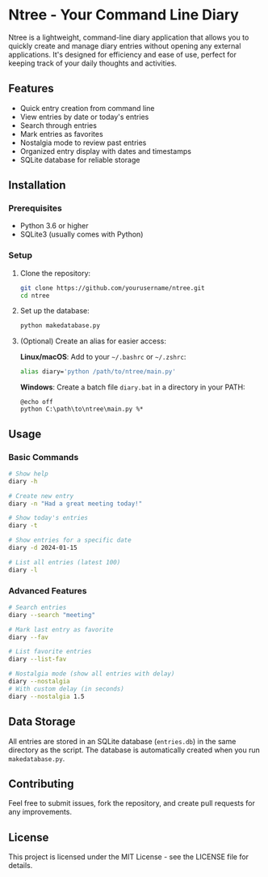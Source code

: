 # Ntree - Your Command Line Diary

Ntree is a lightweight, command-line diary application that allows you to quickly create and manage diary entries without opening any external applications. It's designed for efficiency and ease of use, perfect for keeping track of your daily thoughts and activities.

## Features

- Quick entry creation from command line
- View entries by date or today's entries
- Search through entries
- Mark entries as favorites
- Nostalgia mode to review past entries
- Organized entry display with dates and timestamps
- SQLite database for reliable storage

## Installation

### Prerequisites

- Python 3.6 or higher
- SQLite3 (usually comes with Python)

### Setup

1. Clone the repository:
   ```bash
   git clone https://github.com/yourusername/ntree.git
   cd ntree
   ```

2. Set up the database:
   ```bash
   python makedatabase.py
   ```

3. (Optional) Create an alias for easier access:

   **Linux/macOS**:
   Add to your `~/.bashrc` or `~/.zshrc`:
   ```bash
   alias diary='python /path/to/ntree/main.py'
   ```

   **Windows**:
   Create a batch file `diary.bat` in a directory in your PATH:
   ```batch
   @echo off
   python C:\path\to\ntree\main.py %*
   ```

## Usage

### Basic Commands

```bash
# Show help
diary -h

# Create new entry
diary -n "Had a great meeting today!"

# Show today's entries
diary -t

# Show entries for a specific date
diary -d 2024-01-15

# List all entries (latest 100)
diary -l
```

### Advanced Features

```bash
# Search entries
diary --search "meeting"

# Mark last entry as favorite
diary --fav

# List favorite entries
diary --list-fav

# Nostalgia mode (show all entries with delay)
diary --nostalgia
# With custom delay (in seconds)
diary --nostalgia 1.5
```

## Data Storage

All entries are stored in an SQLite database (`entries.db`) in the same directory as the script. The database is automatically created when you run `makedatabase.py`.

## Contributing

Feel free to submit issues, fork the repository, and create pull requests for any improvements.

## License

This project is licensed under the MIT License - see the LICENSE file for details.

